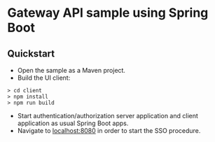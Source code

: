 # Gateway API sample using Spring Boot

## Quickstart

* Open the sample as a Maven project.
* Build the UI client:
```
> cd client
> npm install
> npm run build
```

* Start authentication/authorization server application and client application as usual Spring Boot apps.
* Navigate to [localhost:8080](http://localhost:8080) in order to start the SSO procedure.
